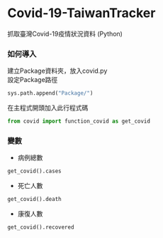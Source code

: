 # Covid-19-TaiwanTracker
抓取臺灣Covid-19疫情狀況資料 (Python)

### 如何導入  
建立Package資料夾，放入covid.py  
設定Package路徑
```py
sys.path.append("Package/")
```
在主程式開頭加入此行程式碼
```py
from covid import function_covid as get_covid
```

### 變數
- 病例總數
```py
get_covid().cases
```
- 死亡人數
```py
get_covid().death
```
- 康復人數
```py
get_covid().recovered
```
